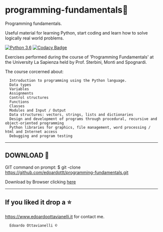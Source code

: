 # programming-fundamentals🧠
Programming fundamentals.

Useful material for learning Python, start coding and learn how to solve logically real world problems.

[![Python 3.6](https://img.shields.io/badge/python-3.6-blue.svg)](https://www.python.org/downloads/release/python-360/)
[![Codacy Badge](https://api.codacy.com/project/badge/Grade/f34580339dbb4cf7ab0daa85b6c98009)](https://www.codacy.com/manual/edoardottt/programming-fundamentals?utm_source=github.com&amp;utm_medium=referral&amp;utm_content=edoardottt/programming-fundamentals&amp;utm_campaign=Badge_Grade)

Exercises performed during the course of 'Programming Fundamentals' at the University La Sapienza held by Prof. Sterbini, Monti and Spognardi.

The course corcerned about:

      Introduction to programming using the Python language. 
      Data types
      Variables
      Assignments
      Control structures
      Functions
      Classes
      Modules and Input / Output
      Data structures: vectors, strings, lists and dictionaries
      Design and development of programs through procedural, recursive and object-oriented programming
      Python libraries for graphics, file management, word processing / html and Internet access
      Debugging and program testing

-------------------------------------------------
DOWNLOAD 📡
-------------------------------------------------

GIT command on prompt: $ git -clone https://github.com/edoardottt/programming-fundamentals.git

Download by Browser clicking [here](https://github.com/edoardottt/programming-fundamentals)

--------------------------
If you liked it drop a :star:
--------------------------

https://www.edoardoottavianelli.it for contact me.


      Edoardo Ottavianelli ©

